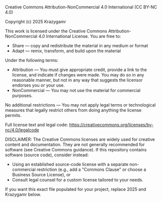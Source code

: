 Creative Commons Attribution-NonCommercial 4.0 International (CC BY-NC 4.0)

Copyright (c) 2025 Krazygamr

This work is licensed under the Creative Commons Attribution-NonCommercial 4.0 International License.
You are free to:
  - Share — copy and redistribute the material in any medium or format
  - Adapt — remix, transform, and build upon the material

Under the following terms:
  - Attribution — You must give appropriate credit, provide a link to the license, and indicate if
    changes were made. You may do so in any reasonable manner, but not in any way that suggests
    the licensor endorses you or your use.
  - NonCommercial — You may not use the material for commercial purposes.

No additional restrictions — You may not apply legal terms or technological measures that legally
restrict others from doing anything the license permits.

Full license text and legal code: https://creativecommons.org/licenses/by-nc/4.0/legalcode

DISCLAIMER: The Creative Commons licenses are widely used for creative content and documentation.
They are not generally recommended for software (see Creative Commons guidance). If this repository
contains software (source code), consider instead:
  - Using an established source-code license with a separate non-commercial restriction (e.g., add a
    "Commons Clause" or choose a Business Source License), or
  - Consult legal counsel for a custom license tailored to your needs.

If you want this exact file populated for your project, replace 2025 and Krazygamr below.
